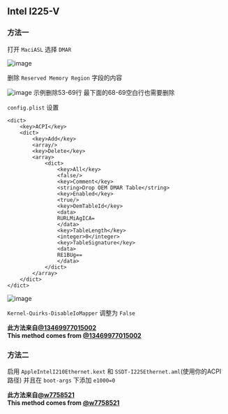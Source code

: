 ## Intel I225-V

### 方法一

打开 `MaciASL` 选择 `DMAR`

![image](https://user-images.githubusercontent.com/74492520/212866173-3d797bc3-0eec-4a7c-9481-a6bd55d816c3.png)

删除 `Reserved Memory Region` 字段的内容

![image](https://user-images.githubusercontent.com/74492520/212866363-1a66e174-925b-46e4-995f-c68a8e2c8c18.png)
示例删除53-69行 最下面的68-69空白行也需要删除<br>

`config.plist` 设置

```
<dict>
	<key>ACPI</key>
	<dict>
		<key>Add</key>
		<array/>
		<key>Delete</key>
		<array>
			<dict>
				<key>All</key>
				<false/>
				<key>Comment</key>
				<string>Drop OEM DMAR Table</string>
				<key>Enabled</key>
				<true/>
				<key>OemTableId</key>
				<data>
				RURLMiAgICA=
				</data>
				<key>TableLength</key>
				<integer>0</integer>
				<key>TableSignature</key>
				<data>
				RE1BUg==
				</data>
			</dict>
		</array>
	</dict>
</dict>
```

![image](https://user-images.githubusercontent.com/74492520/212866519-babe4675-d968-4dc2-91c9-aaa0ec7dabfe.png)

`Kernel-Quirks-DisableIoMapper` 调整为 `False`<br>

**此方法来自[@13469977015002](https://bbs.pcbeta.com/forum.php?mod=viewthread&tid=1940034&highlight=i225)**<br>
**This method comes from [@13469977015002](https://bbs.pcbeta.com/forum.php?mod=viewthread&tid=1940034&highlight=i225)**

### 方法二

启用 `AppleIntelI210Ethernet.kext` 和 `SSDT-I225Ethernet.aml`(使用你的ACPI路径) 并且在 `boot-args` 下添加 `e1000=0`

**此方法来自[@w7758521](https://bbs.pcbeta.com/forum.php?mod=viewthread&tid=1943039&highlight=i225)**<br>
**This method comes from [@w7758521](https://bbs.pcbeta.com/forum.php?mod=viewthread&tid=1943039&highlight=i225)**